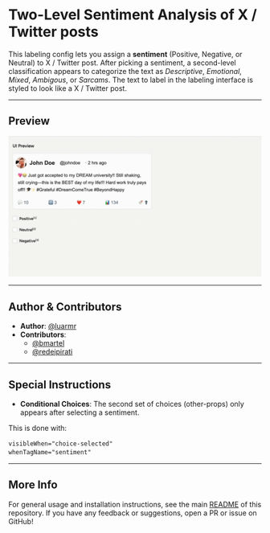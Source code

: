 # Two-Level Sentiment Analysis of X / Twitter posts

This labeling config lets you assign a **sentiment** (Positive, Negative, or Neutral) to X / Twitter post. 
After picking a sentiment, a second-level classification appears to categorize the text as _Descriptive_, _Emotional_, _Mixed_, _Ambigous_, or _Sarcams_. 
The text to label in the labeling interface is styled to look like a X / Twitter post.

---

## Preview

![two-level-classification-preview](./preview/two-level-sentiment-analysis-of-x-twitter-posts.gif)

---

## Author & Contributors

- **Author**: [@luarmr](https://github.com/luarmr)
- **Contributors**:
  - [@bmartel](https://github.com/bmartel)
  - [@redeipirati](https://github.com/redeipirati)

---

## Special Instructions

- **Conditional Choices**: The second set of choices (other-props) only appears after selecting a sentiment.

This is done with:

```xml
visibleWhen="choice-selected"
whenTagName="sentiment"
```

---

## More Info

For general usage and installation instructions, see the main
[README](../../README.md) of this repository.
If you have any feedback or suggestions, open a PR or issue on GitHub!
